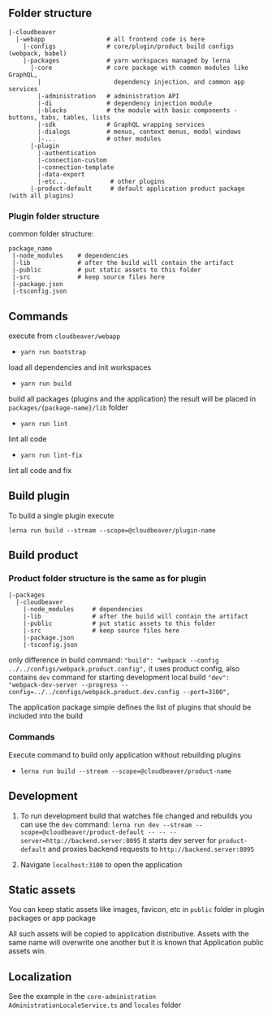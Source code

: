 ## Folder structure
```
|-cloudbeaver
  |-webapp                 # all frontend code is here
    |-configs              # core/plugin/product build configs (webpack, babel)
    |-packages             # yarn workspaces managed by lerna
      |-core               # core package with common modules like GraphQL, 
        |                    dependency injection, and common app services
        |-administration   # administration API
        |-di               # dependency injection module
        |-blocks           # the module with basic components - buttons, tabs, tables, lists
        |-sdk              # GraphQL wrapping services
        |-dialogs          # menus, context menus, modal windows
        |-...              # other modules
      |-plugin
        |-authentication
        |-connection-custom
        |-connection-template
        |-data-export
        |-etc...            # other plugins
      |-product-default     # default application product package (with all plugins)
```
### Plugin folder structure
common folder structure:
```
package_name
 |-node_modules    # dependencies
 |-lib             # after the build will contain the artifact
 |-public          # put static assets to this folder
 |-src             # keep source files here
 |-package.json
 |-tsconfig.json
```

## Commands
execute from `cloudbeaver/webapp`

* ```yarn run bootstrap```

load all dependencies and init workspaces

* ```yarn run build```

build all packages (plugins and the application) the result will be placed in `packages/{package-name}/lib` folder

* ```yarn run lint```

lint all code

* ```yarn run lint-fix```

lint all code and fix

## Build plugin
To build a single plugin execute
```
lerna run build --stream --scope=@cloudbeaver/plugin-name
```

## Build product
### Product folder structure is the same as for plugin
```
|-packages
  |-cloudbeaver
    |-node_modules     # dependencies
    |-lib              # after the build will contain the artifact
    |-public           # put static assets to this folder
    |-src              # keep source files here
    |-package.json
    |-tsconfig.json
```
only difference in build command: `"build": "webpack --config ../../configs/webpack.product.config",` it uses product config, also contains `dev` command for starting development local build `"dev": "webpack-dev-server --progress --config=../../configs/webpack.product.dev.config --port=3100",`

The application package simple defines the list of plugins that should be included into the build
### Commands
Execute command to build only application without rebuilding plugins
* `lerna run build --stream --scope=@cloudbeaver/product-name`

## Development
1. To run development build that watches file changed and rebuilds you can use the `dev` command:
`lerna run dev --stream --scope=@cloudbeaver/product-default -- -- --server=http://backend.server:8095`
it starts dev server for `product-default` and proxies backend requests to `http://backend.server:8095`

2. Navigate `localhost:3100` to open the application

## Static assets
You can keep static assets like images, favicon, etc in `public` folder in plugin packages or app package

All such assets will be copied to application distributive. Assets with the same name will overwrite one another but it is known that Application public assets win.

## Localization
See the example in the `core-administration` `AdministrationLocaleService.ts` and `locales` folder